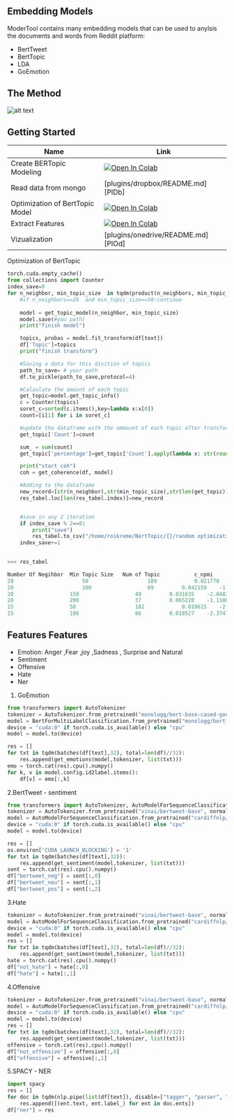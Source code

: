 

    
## Embedding Models
ModerTool contains many embedding models that can be used to anylsis the documents and words from Reddit platform:

- BertTweet
- BertTopic
- LDA
- GoEmotion

## The Method
![alt text](https://imgur.com/lGeX8yj.png)


## Getting Started

| Name | Link |
| ------ | ------ |
| Create BERTopic Modeling | [![Open In Colab](https://colab.research.google.com/assets/colab-badge.svg)](https://colab.research.google.com/drive/1mO6Zq1Skd_CMQ5UMDFdfmjTmsVyhBv3F?usp=sharing)  |
| Read data from mongo | [plugins/dropbox/README.md][PlDb] |
| Optimization of BertTopic Model | [![Open In Colab](https://colab.research.google.com/assets/colab-badge.svg)](https://colab.research.google.com/drive/1A3_2l42Td0Hg9U8kQKbS1Z798OIvvgKu?usp=sharing)  |
| Extract Features | [![Open In Colab](https://colab.research.google.com/assets/colab-badge.svg)](https://colab.research.google.com/drive/1PqCK3jLP6yLSXqBHv-MCjXK-V8S1IANz)  |
| Vizualization | [plugins/onedrive/README.md][PlOd] |



Optimization of BertTopic
```python
torch.cuda.empty_cache()
from collections import Counter
index_save=0
for n_neighbor, min_topic_size  in tqdm(product(n_neighbors, min_topic_sizes), total=36):
    #if n_neighbors==20  and min_topic_size==50:continue
   
    model = get_topic_model(n_neighbor, min_topic_size)
    model.save(#you path)
    print("finish model")

    topics, probas = model.fit_transform(df[text]) 
    df['Topic']=topics
    print("finish transform")

    #Saving a data for this divition of topics
    path_to_save= # your path
    df.to_pickle(path_to_save,protocol=4)

    #Calaulate the amount of each topic
    get_topic=model.get_topic_info()
    c = Counter(topics)
    soret_c=sorted(c.items(),key=lambda x:x[0])
    count=[i[1] for i in soret_c]

    #update the dataframe with the ammount of each topic after transform
    get_topic['Count']=count

    sum_ = sum(count)
    get_topic['percentage']=get_topic['Count'].apply(lambda x: str(round((x/sum_)*100,2))+'%')

    print("start coh")
    coh = get_coherence(df, model)

    #Adding to the dataframe
    new_record=[str(n_neighbor),str(min_topic_size),str(len(get_topic)),coh['c_npmi'],coh['c_uci'],coh['u_mass'],coh['c_v'],str(count[0]),get_topic['percentage']   [0],str(sum_)]
    res_tabel.loc[len(res_tabel.index)]=new_record


    #save in any 2 iteration
    if index_save % 2==0:
        print("save")
        res_tabel.to_csv("/home/roikreme/BertTopic/{}/random optimization/final_tabel_df.csv".format(subreddit),index=False)
    index_save+=1
   
```

```python
>>> res_tabel

Number Of Negihbor	Min Topic Size   Num of Topic	        c_npmi          c_uci           u_mass          c_v
20                      50	                 189	        0.021770	-2.307029	-0.989312	0.430001	
20  	                100	                 69	        0.042159	-1.939629	-0.646382	0.510711	
20	                150	                 49	        0.031635	-2.048354	-0.453446	0.535289	
20	                200	                 37	        0.065220	-1.110054	-0.288773	0.635015
15	                50	                 182	        0.019615	-2.310290	-0.996556	0.431170	
15	                100	                 86	        0.018527	-2.374765	-0.718971	0.471135
```
## Features Features
- Emotion:  Anger ,Fear ,joy ,Sadness , Surprise and Natural
- Sentiment
- Offensive 
- Hate
- Ner


1. GoEmotion 
```python
from transformers import AutoTokenizer 
tokenizer = AutoTokenizer.from_pretrained("monologg/bert-base-cased-goemotions-ekman")
model = BertForMultiLabelClassification.from_pretrained("monologg/bert-base-cased-goemotions-ekman")
device = "cuda:0" if torch.cuda.is_available() else "cpu"
model = model.to(device)

res = []
for txt in tqdm(batches(df[text],32), total=len(df)//32):   
    res.append(get_emotions(model,tokenizer, list(txt)))
emo = torch.cat(res).cpu().numpy()
for k, v in model.config.id2label.items():
    df[v] = emo[:,k]

```

2.BertTweet - sentiment
```python
from transformers import AutoTokenizer, AutoModelForSequenceClassification
tokenizer = AutoTokenizer.from_pretrained("vinai/bertweet-base", normalization=True)
model = AutoModelForSequenceClassification.from_pretrained("cardiffnlp/bertweet-base-sentiment")
device = "cuda:0" if torch.cuda.is_available() else "cpu"
model = model.to(device)

res = []
os.environ['CUDA_LAUNCH_BLOCKING'] = '1'
for txt in tqdm(batches(df[text],32)):
    res.append(get_sentiment(model,tokenizer, list(txt)))
sent = torch.cat(res).cpu().numpy()
df["bertweet_neg"] = sent[:,0]
df["bertweet_neu"] = sent[:,1]
df["bertweet_pos"] = sent[:,2]
```

3.Hate
```python
tokenizer = AutoTokenizer.from_pretrained("vinai/bertweet-base", normalization=True)
model = AutoModelForSequenceClassification.from_pretrained("cardiffnlp/bertweet-base-hate")
device = "cuda:0" if torch.cuda.is_available() else "cpu"
model = model.to(device)
res = []
for txt in tqdm(batches(df[text],32), total=len(df)//32):
    res.append(get_sentiment(model,tokenizer, list(txt)))
hate = torch.cat(res).cpu().numpy()
df["not_hate"] = hate[:,0]
df["hate"] = hate[:,1]
```
4.Offensive
```python
tokenizer = AutoTokenizer.from_pretrained("vinai/bertweet-base", normalization=True)
model = AutoModelForSequenceClassification.from_pretrained("cardiffnlp/bertweet-base-offensive")
device = "cuda:0" if torch.cuda.is_available() else "cpu"
model = model.to(device)
res = []
for txt in tqdm(batches(df[text],32), total=len(df)//32):
    res.append(get_sentiment(model,tokenizer, list(txt)))
offensive = torch.cat(res).cpu().numpy()
df["not_offensive"] = offensive[:,0]
df["offensive"] = offensive[:,1]
```
5.SPACY - NER
```python
import spacy
res = []
for doc in tqdm(nlp.pipe(list(df[text]), disable=["tagger", "parser", "attribute_ruler", "lemmatizer"]), total=len(df)):
    res.append([(ent.text, ent.label_) for ent in doc.ents])
df["ner"] = res
```
